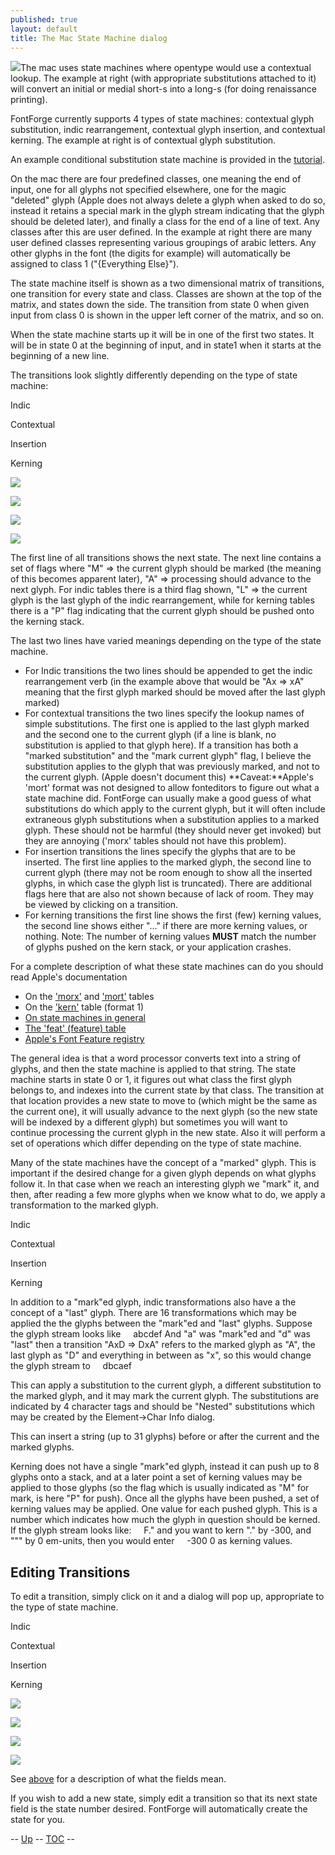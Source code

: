 ```yaml
---
published: true
layout: default
title: The Mac State Machine dialog
---
```


![](img/statemachine-context.png)The mac uses state machines where opentype
would use a contextual lookup. The example at right (with appropriate
substitutions attached to it) will convert an initial or medial short-s
into a long-s (for doing renaissance printing).

FontForge currently supports 4 types of state machines: contextual glyph
substitution, indic rearrangement, contextual glyph insertion, and
contextual kerning. The example at right is of contextual glyph
substitution.

An example conditional substitution state machine is provided in the
[tutorial](editexample6-5.html#Apple).

On the mac there are four predefined classes, one meaning the end of
input, one for all glyphs not specified elsewhere, one for the magic
"deleted" glyph (Apple does not always delete a glyph when asked to do
so, instead it retains a special mark in the glyph stream indicating
that the glyph should be deleted later), and finally a class for the end
of a line of text. Any classes after this are user defined. In the
example at right there are many user defined classes representing
various groupings of arabic letters. Any other glyphs in the font (the
digits for example) will automatically be assigned to class 1
("{Everything Else}").

The state machine itself is shown as a two dimensional matrix of
transitions, one transition for every state and class. Classes are shown
at the top of the matrix, and states down the side. The transition from
state 0 when given input from class 0 is shown in the upper left corner
of the matrix, and so on.

When the state machine starts up it will be in one of the first two
states. It will be in state 0 at the beginning of input, and in state1
when it starts at the beginning of a new line.

The transitions look slightly differently depending on the type of state
machine:

Indic

Contextual

Insertion

Kerning

![](img/transition-indic.png)

![](img/transition-context.png)

![](img/transition-insert.png)

![](img/transition-kern.png)

The first line of all transitions shows the next state. The next line
contains a set of flags where "M" =\> the current glyph should be marked
(the meaning of this becomes apparent later), "A" =\> processing should
advance to the next glyph. For indic tables there is a third flag shown,
"L" =\> the current glyph is the last glyph of the indic rearrangement,
while for kerning tables there is a "P" flag indicating that the current
glyph should be pushed onto the kerning stack.

The last two lines have varied meanings depending on the type of the
state machine.

-   For Indic transitions the two lines should be appended to get the
    indic rearrangement verb (in the example above that would be "Ax =\>
    xA" meaning that the first glyph marked should be moved after the
    last glyph marked)
-   For contextual transitions the two lines specify the lookup names of
    simple substitutions. The first one is applied to the last glyph
    marked and the second one to the current glyph (if a line is blank,
    no substitution is applied to that glyph here).
     If a transition has both a "marked substitution" and the "mark
    current glyph" flag, I believe the substitution applies to the glyph
    that was previously marked, and not to the current glyph. (Apple
    doesn't document this)
     **Caveat:**Apple's 'mort' format was not designed to allow
    fonteditors to figure out what a state machine did. FontForge can
    usually make a good guess of what substitutions do which apply to
    the current glyph, but it will often include extraneous glyph
    substitutions when a substitution applies to a marked glyph. These
    should not be harmful (they should never get invoked) but they are
    annoying ('morx' tables should not have this problem).
-   For insertion transitions the lines specify the glyphs that are to
    be inserted. The first line applies to the marked glyph, the second
    line to current glyph (there may not be room enough to show all the
    inserted glyphs, in which case the glyph list is truncated). There
    are additional flags here that are also not shown because of lack of
    room. They may be viewed by clicking on a transition.
-   For kerning transitions the first line shows the first (few) kerning
    values, the second line shows either "..." if there are more kerning
    values, or nothing.
     Note: The number of kerning values **MUST** match the number of
    glyphs pushed on the kern stack, or your application crashes.

For a complete description of what these state machines can do you
should read Apple's documentation

-   On the
    ['morx'](http://developer.apple.com/fonts/TTRefMan/RM06/Chap6morx.html)
    and
    ['mort'](http://developer.apple.com/fonts/TTRefMan/RM06/Chap6mort.html)
    tables
-   On the
    ['kern'](http://developer.apple.com/fonts/TTRefMan/RM06/Chap6kern.html)
    table (format 1)
-   [On state machines in
    general](http://developer.apple.com/fonts/TTRefMan/RM06/Chap6Tables.html#StateTables)
-   [The 'feat' (feature)
    table](http://developer.apple.com/fonts/TTRefMan/RM06/Chap6feat.html)
-   [Apple's Font Feature
    registry](http://developer.apple.com/fonts/Registry/index.html)

The general idea is that a word processor converts text into a string of
glyphs, and then the state machine is applied to that string. The state
machine starts in state 0 or 1, it figures out what class the first
glyph belongs to, and indexes into the current state by that class. The
transition at that location provides a new state to move to (which might
be the same as the current one), it will usually advance to the next
glyph (so the new state will be indexed by a different glyph) but
sometimes you will want to continue processing the current glyph in the
new state. Also it will perform a set of operations which differ
depending on the type of state machine.

Many of the state machines have the concept of a "marked" glyph. This is
important if the desired change for a given glyph depends on what glyphs
follow it. In that case when we reach an interesting glyph we "mark" it,
and then, after reading a few more glyphs when we know what to do, we
apply a transformation to the marked glyph.

Indic

Contextual

Insertion

Kerning

In addition to a "mark"ed glyph, indic transformations also have a the
concept of a "last" glyph. There are 16 transformations which may be
applied the the glyphs between the "mark"ed and "last" glyphs. Suppose
the glyph stream looks like
     abcdef
 And "a" was "mark"ed and "d" was "last" then a transition "AxD =\> DxA"
refers to the marked glyph as "A", the last glyph as "D" and everything
in between as "x", so this would change the glyph stream to
     dbcaef

This can apply a substitution to the current glyph, a different
substitution to the marked glyph, and it may mark the current glyph. The
substitutions are indicated by 4 character tags and should be "Nested"
substitutions which may be created by the Element-\>Char Info dialog.

This can insert a string (up to 31 glyphs) before or after the current
and the marked glyphs.

Kerning does not have a single "mark"ed glyph, instead it can push up to
8 glyphs onto a stack, and at a later point a set of kerning values may
be applied to those glyphs (so the flag which is usually indicated as
"M" for mark, is here "P" for push). Once all the glyphs have been
pushed, a set of kerning values may be applied. One value for each
pushed glyph. This is a number which indicates how much the glyph in
question should be kerned. If the glyph stream looks like:
     F."
 and you want to kern "." by -300, and """ by 0 em-units, then you would
enter
     -300 0
 as kerning values.

Editing Transitions
-------------------

To edit a transition, simply click on it and a dialog will pop up,
appropriate to the type of state machine.

Indic

Contextual

Insertion

Kerning

![](img/edittransition-indic.png)

![](img/edittransition-context.png)

![](img/edittransition-insert.png)

![](img/edittransition-kern.png)

See [above](#transitions) for a description of what the
fields mean.

If you wish to add a new state, simply edit a transition so that its
next state field is the state number desired. FontForge will
automatically create the state for you.

-- [Up](../fontinfo/) -- [TOC](overview.html) --
